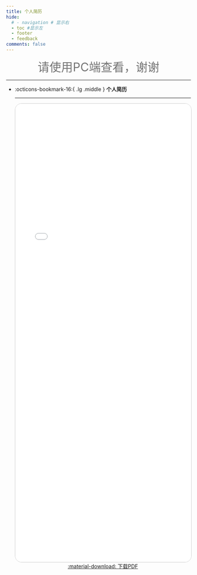 ```yaml
---
title: 个人简历
hide:
  # - navigation # 显示右
  - toc #显示左
  - footer
  - feedback
comments: false
---
```

<!-- <div class="grid cards" markdown>

-   :octicons-bookmark-16:{ .lg .middle } __个人简历__

    ---

    - [个人简历](https://lightpdf.cn/docs/1cpgobc){target=“_blank”}

</div> -->

 
<center><font  color= #757575 size=6 >请使用PC端查看，谢谢</font></center>  

---

<div class="grid cards" markdown>

-   :octicons-bookmark-16:{ .lg .middle } __个人简历__

    ---

    <iframe src="/assets/个人简历.pdf" width="100%" height="1250px" style="border: 1.5px solid #ccc; overflow: auto; border-radius: 18px; background: #fff;"></iframe>
    <center>
    <a href="https://wcowin.work/assets/%E4%B8%AA%E4%BA%BA%E7%AE%80%E5%8E%86.pdf" download="王科文-个人简历.pdf" class="md-button md-button--primary">
        :material-download: 下载PDF
    </a>
    </center>
</div>
